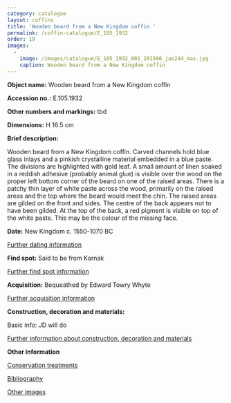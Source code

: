 ```yaml
---
category: catalogue
layout: coffins
title: 'Wooden beard from a New Kingdom coffin '
permalink: /coffin-catalogue/E_105_1932
order: 19
images: 
  -
    image: /images/catalogue/E_105_1932_001_201506_jas244_mas.jpg
    caption: Wooden beard from a New Kingdom coffin
---
```


**Object name:** 
Wooden beard from a New Kingdom coffin 

**Accession no.:** 
E.105.1932

**Other numbers and markings:**
tbd

**Dimensions:** 
H 16.5 cm

**Brief description:** 

Wooden beard from a New Kingdom coffin. Carved channels hold blue glass inlays and a pinkish crystalline material embedded in a blue paste. The divisions are highlighted with gold leaf. A small amount of linen soaked in a reddish adhesive (probably animal glue) is visible over the wood on the proper left bottom corner of the beard on one of the raised areas. There is a patchy thin layer of white paste across the wood, primarily on the raised areas and the top where the beard would meet the chin. The raised areas are gilded on the front and sides. The centre of the back appears not to have been gilded. At the top of the back, a red pigment is visible on top of the white paste. This may be the colour of the missing face.

**Date:**
New Kingdom
c. 1550-1070 BC


[Further dating information](/catalogue_extras/E_105_1932_dating)

**Find spot:**
Said to be from Karnak

[Further find spot information](/catalogue_extras/E_105_1932_findspot)

**Acquisition:**
Bequeathed by Edward Towry Whyte

[Further acquisition information](/catalogue_extras/E_105_1932_acquisition)

**Construction, decoration and materials:**

Basic info: JD will do

[Further information about construction, decoration and materials](/catalogue_extras/E_105_1932_materials)


**Other information**

[Conservation treatments](/catalogue_extras/E_105_1932_conservation)

[Bibliography](/catalogue_extras/E_105_1932_bibliography)

[Other images](/catalogue_extras/E_105_1932_imagesheet)

